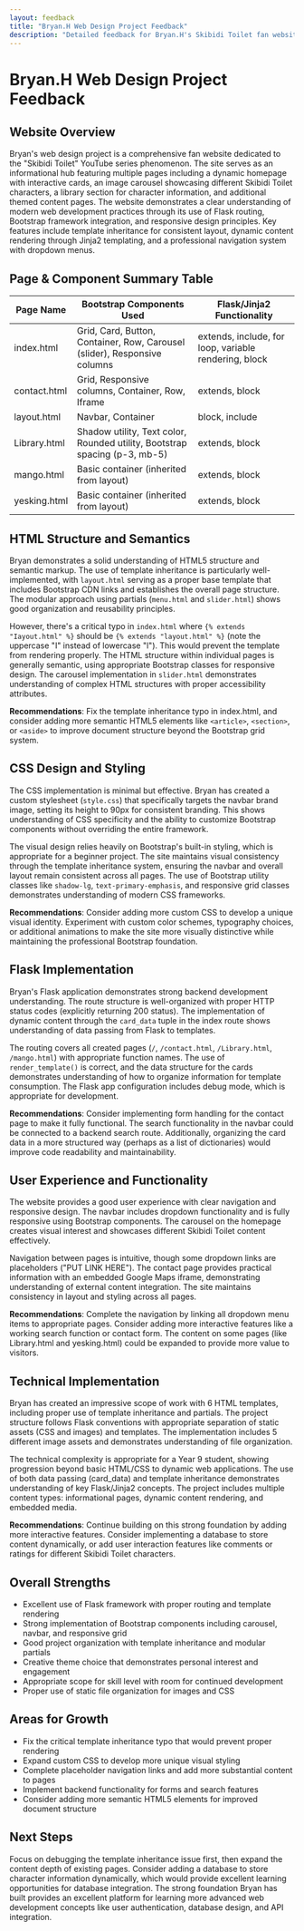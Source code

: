 ```yaml
---
layout: feedback
title: "Bryan.H Web Design Project Feedback"
description: "Detailed feedback for Bryan.H's Skibidi Toilet fan website Flask project"
---
```


# Bryan.H Web Design Project Feedback

## Website Overview

Bryan's web design project is a comprehensive fan website dedicated to the "Skibidi Toilet" YouTube series phenomenon. The site serves as an informational hub featuring multiple pages including a dynamic homepage with interactive cards, an image carousel showcasing different Skibidi Toilet characters, a library section for character information, and additional themed content pages. The website demonstrates a clear understanding of modern web development practices through its use of Flask routing, Bootstrap framework integration, and responsive design principles. Key features include template inheritance for consistent layout, dynamic content rendering through Jinja2 templating, and a professional navigation system with dropdown menus.

## Page & Component Summary Table

| Page Name    | Bootstrap Components Used                                                  | Flask/Jinja2 Functionality                            |
| ------------ | -------------------------------------------------------------------------- | ----------------------------------------------------- |
| index.html   | Grid, Card, Button, Container, Row, Carousel (slider), Responsive columns  | extends, include, for loop, variable rendering, block |
| contact.html | Grid, Responsive columns, Container, Row, Iframe                           | extends, block                                        |
| layout.html  | Navbar, Container                                                          | block, include                                        |
| Library.html | Shadow utility, Text color, Rounded utility, Bootstrap spacing (p-3, mb-5) | extends, block                                        |
| mango.html   | Basic container (inherited from layout)                                    | extends, block                                        |
| yesking.html | Basic container (inherited from layout)                                    | extends, block                                        |

## HTML Structure and Semantics

Bryan demonstrates a solid understanding of HTML5 structure and semantic markup. The use of template inheritance is particularly well-implemented, with `layout.html` serving as a proper base template that includes Bootstrap CDN links and establishes the overall page structure. The modular approach using partials (`menu.html` and `slider.html`) shows good organization and reusability principles.

However, there's a critical typo in `index.html` where `{% extends "Iayout.html" %}` should be `{% extends "layout.html" %}` (note the uppercase "I" instead of lowercase "l"). This would prevent the template from rendering properly. The HTML structure within individual pages is generally semantic, using appropriate Bootstrap classes for responsive design. The carousel implementation in `slider.html` demonstrates understanding of complex HTML structures with proper accessibility attributes.

**Recommendations**: Fix the template inheritance typo in index.html, and consider adding more semantic HTML5 elements like `<article>`, `<section>`, or `<aside>` to improve document structure beyond the Bootstrap grid system.

## CSS Design and Styling

The CSS implementation is minimal but effective. Bryan has created a custom stylesheet (`style.css`) that specifically targets the navbar brand image, setting its height to 90px for consistent branding. This shows understanding of CSS specificity and the ability to customize Bootstrap components without overriding the entire framework.

The visual design relies heavily on Bootstrap's built-in styling, which is appropriate for a beginner project. The site maintains visual consistency through the template inheritance system, ensuring the navbar and overall layout remain consistent across all pages. The use of Bootstrap utility classes like `shadow-lg`, `text-primary-emphasis`, and responsive grid classes demonstrates understanding of modern CSS frameworks.

**Recommendations**: Consider adding more custom CSS to develop a unique visual identity. Experiment with custom color schemes, typography choices, or additional animations to make the site more visually distinctive while maintaining the professional Bootstrap foundation.

## Flask Implementation

Bryan's Flask application demonstrates strong backend development understanding. The route structure is well-organized with proper HTTP status codes (explicitly returning 200 status). The implementation of dynamic content through the `card_data` tuple in the index route shows understanding of data passing from Flask to templates.

The routing covers all created pages (`/`, `/contact.html`, `/Library.html`, `/mango.html`) with appropriate function names. The use of `render_template()` is correct, and the data structure for the cards demonstrates understanding of how to organize information for template consumption. The Flask app configuration includes debug mode, which is appropriate for development.

**Recommendations**: Consider implementing form handling for the contact page to make it fully functional. The search functionality in the navbar could be connected to a backend search route. Additionally, organizing the card data in a more structured way (perhaps as a list of dictionaries) would improve code readability and maintainability.

## User Experience and Functionality

The website provides a good user experience with clear navigation and responsive design. The navbar includes dropdown functionality and is fully responsive using Bootstrap components. The carousel on the homepage creates visual interest and showcases different Skibidi Toilet content effectively.

Navigation between pages is intuitive, though some dropdown links are placeholders ("PUT LINK HERE"). The contact page provides practical information with an embedded Google Maps iframe, demonstrating understanding of external content integration. The site maintains consistency in layout and styling across all pages.

**Recommendations**: Complete the navigation by linking all dropdown menu items to appropriate pages. Consider adding more interactive features like a working search function or contact form. The content on some pages (like Library.html and yesking.html) could be expanded to provide more value to visitors.

## Technical Implementation

Bryan has created an impressive scope of work with 6 HTML templates, including proper use of template inheritance and partials. The project structure follows Flask conventions with appropriate separation of static assets (CSS and images) and templates. The implementation includes 5 different image assets and demonstrates understanding of file organization.

The technical complexity is appropriate for a Year 9 student, showing progression beyond basic HTML/CSS to dynamic web applications. The use of both data passing (card_data) and template inheritance demonstrates understanding of key Flask/Jinja2 concepts. The project includes multiple content types: informational pages, dynamic content rendering, and embedded media.

**Recommendations**: Continue building on this strong foundation by adding more interactive features. Consider implementing a database to store content dynamically, or add user interaction features like comments or ratings for different Skibidi Toilet characters.

## Overall Strengths

- Excellent use of Flask framework with proper routing and template rendering
- Strong implementation of Bootstrap components including carousel, navbar, and responsive grid
- Good project organization with template inheritance and modular partials
- Creative theme choice that demonstrates personal interest and engagement
- Appropriate scope for skill level with room for continued development
- Proper use of static file organization for images and CSS

## Areas for Growth

- Fix the critical template inheritance typo that would prevent proper rendering
- Expand custom CSS to develop more unique visual styling
- Complete placeholder navigation links and add more substantial content to pages
- Implement backend functionality for forms and search features
- Consider adding more semantic HTML5 elements for improved document structure

## Next Steps

Focus on debugging the template inheritance issue first, then expand the content depth of existing pages. Consider adding a database to store character information dynamically, which would provide excellent learning opportunities for database integration. The strong foundation Bryan has built provides an excellent platform for learning more advanced web development concepts like user authentication, database design, and API integration.
